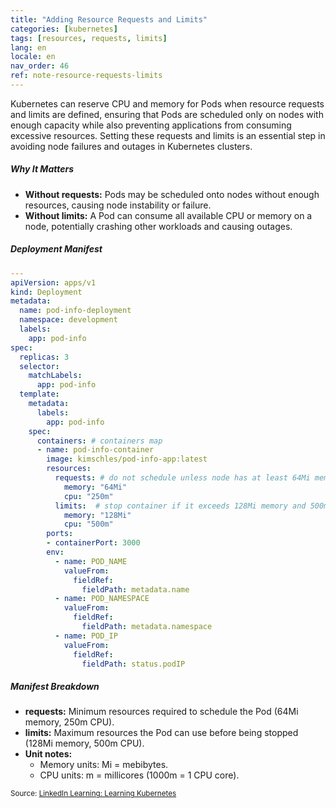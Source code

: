 ```yaml
---
title: "Adding Resource Requests and Limits"
categories: [kubernetes]
tags: [resources, requests, limits]
lang: en
locale: en
nav_order: 46
ref: note-resource-requests-limits
---
```

Kubernetes can reserve CPU and memory for Pods when resource requests and limits are defined, ensuring that Pods are scheduled only on nodes with enough capacity while also preventing applications from consuming excessive resources. Setting these requests and limits is an essential step in avoiding node failures and outages in Kubernetes clusters.

##### Why It Matters
- **Without requests:** Pods may be scheduled onto nodes without enough resources, causing node instability or failure.  
- **Without limits:** A Pod can consume all available CPU or memory on a node, potentially crashing other workloads and causing outages.  

##### Deployment Manifest
```yaml
---
apiVersion: apps/v1
kind: Deployment
metadata:
  name: pod-info-deployment
  namespace: development
  labels:
    app: pod-info
spec:
  replicas: 3
  selector:
    matchLabels:
      app: pod-info
  template:
    metadata:
      labels:
        app: pod-info
    spec:
      containers: # containers map
      - name: pod-info-container
        image: kimschles/pod-info-app:latest
        resources:
          requests: # do not schedule unless node has at least 64Mi memory and 250m CPU
            memory: "64Mi"
            cpu: "250m"
          limits:  # stop container if it exceeds 128Mi memory and 500m CPU
            memory: "128Mi"
            cpu: "500m"
        ports:
        - containerPort: 3000
        env:
          - name: POD_NAME
            valueFrom:
              fieldRef:
                fieldPath: metadata.name
          - name: POD_NAMESPACE
            valueFrom:
              fieldRef:
                fieldPath: metadata.namespace
          - name: POD_IP
            valueFrom:
              fieldRef:
                fieldPath: status.podIP
```

##### Manifest Breakdown
- **requests:** Minimum resources required to schedule the Pod (64Mi memory, 250m CPU).  
- **limits:** Maximum resources the Pod can use before being stopped (128Mi memory, 500m CPU).  
- **Unit notes:**  
  - Memory units: Mi = mebibytes.  
  - CPU units: m = millicores (1000m = 1 CPU core).  

<small> Source: [LinkedIn Learning: Learning Kubernetes](https://www.linkedin.com/learning/learning-kubernetes-16086900)</small>